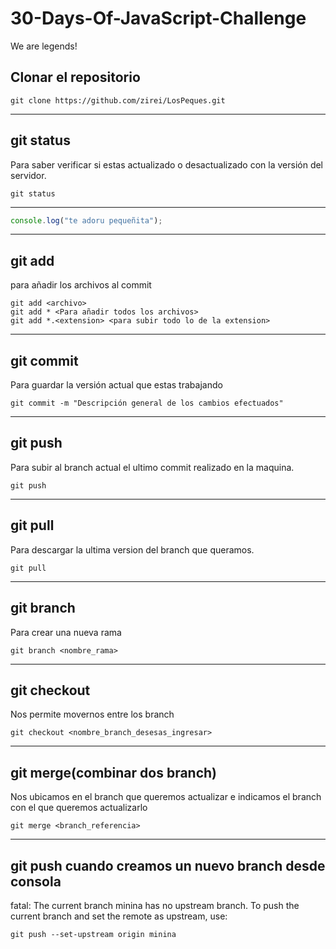 # 30-Days-Of-JavaScript-Challenge

We are legends!

## Clonar el repositorio

    git clone https://github.com/zirei/LosPeques.git

---

## git status

Para saber verificar si estas actualizado o desactualizado con la versión del servidor.

    git status

---

```javascript
console.log("te adoru pequeñita");
```

---

## git add

para añadir los archivos al commit

    git add <archivo>
    git add * <Para añadir todos los archivos>
    git add *.<extension> <para subir todo lo de la extension>

---

## git commit

Para guardar la versión actual que estas trabajando

    git commit -m "Descripción general de los cambios efectuados"

---

## git push

Para subir al branch actual el ultimo commit realizado en la maquina.

    git push

---

## git pull

Para descargar la ultima version del branch que queramos.

    git pull

---

## git branch

Para crear una nueva rama

    git branch <nombre_rama>

---

## git checkout

Nos permite movernos entre los branch

    git checkout <nombre_branch_desesas_ingresar>

---

## git merge(combinar dos branch)

Nos ubicamos en el branch que queremos actualizar e indicamos el branch con el que queremos actualizarlo

    git merge <branch_referencia>

---

## git push cuando creamos un nuevo branch desde consola

fatal: The current branch minina has no upstream branch.
To push the current branch and set the remote as upstream, use:

    git push --set-upstream origin minina
